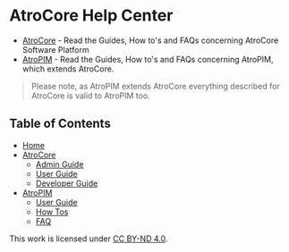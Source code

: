# AtroCore Help Center

- [AtroCore](atrocore/) - Read the Guides, How to's and FAQs concerning AtroCore Software Platform
- [AtroPIM](atropim/) - Read the Guides, How to's and FAQs concerning AtroPIM, which extends AtroCore.

> Please note, as AtroPIM extends AtroCore everything described for AtroCore is valid to AtroPIM too.

## Table of Contents

- [Home](/)
- [AtroCore](atrocore/)
   - [Admin Guide](atrocore/admin-guide/)
   - [User Guide](atrocore/user-guide/)
   - [Developer Guide](atrocore/developer-guide/)
- [AtroPIM](atropim/)
   - [User Guide](atrocore/user-guide/)
   - [How Tos](atrocore/how-tos/)
   - [FAQ](atrocore/faq/)

This work is licensed under [CC BY-ND 4.0](https://creativecommons.org/licenses/by-nd/4.0/).
